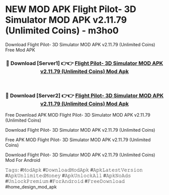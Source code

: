 # NEW MOD APK Flight Pilot- 3D Simulator MOD APK v2.11.79 (Unlimited Coins) - m3ho0
Download Flight Pilot- 3D Simulator MOD APK v2.11.79 (Unlimited Coins) Free Mod APK

<div align="center">
<h3>🔴 Download [Server1] 👉👉 <a href="https://apk-comot.site?title=Flight_Pilot-_3D_Simulator_MOD_APK_v2.11.79_(Unlimited_Coins)">Flight Pilot- 3D Simulator MOD APK v2.11.79 (Unlimited Coins) Mod Apk</a></h3><br>

<h3>🔴 Download [Server2] 👉👉 <a href="https://apk-comot.site?title=Flight_Pilot-_3D_Simulator_MOD_APK_v2.11.79_(Unlimited_Coins)">Flight Pilot- 3D Simulator MOD APK v2.11.79 (Unlimited Coins) Mod Apk</a></h3>
</div>


Free Download APK MOD Flight Pilot- 3D Simulator MOD APK v2.11.79 (Unlimited Coins)

Download Flight Pilot- 3D Simulator MOD APK v2.11.79 (Unlimited Coins) 

Free APK MOD Flight Pilot- 3D Simulator MOD APK v2.11.79 (Unlimited Coins) 

Download Flight Pilot- 3D Simulator MOD APK v2.11.79 (Unlimited Coins) Mod For Android

𝚃𝚊𝚐𝚜: #𝙼𝚘𝚍𝙰𝚙𝚔 #𝙳𝚘𝚠𝚗𝚕𝚘𝚊𝚍𝙼𝚘𝚍𝙰𝚙𝚔 #𝙰𝚙𝚔𝙻𝚊𝚝𝚎𝚜𝚝𝚅𝚎𝚛𝚜𝚒𝚘𝚗 #𝙰𝚙𝚔𝚄𝚗𝚕𝚒𝚖𝚒𝚝𝚎𝚍𝙼𝚘𝚗𝚎𝚢 #𝙰𝚙𝚔𝚄𝚗𝚕𝚘𝚌𝚔𝙰𝚕𝚕 #𝙰𝚙𝚔𝙽𝚘𝙰𝚍𝚜 #𝚄𝚗𝚕𝚘𝚌𝚔𝙿𝚛𝚎𝚖𝚒𝚞𝚖 #𝙵𝚘𝚛𝙰𝚗𝚍𝚛𝚘𝚒𝚍 #𝙵𝚛𝚎𝚎𝙳𝚘𝚠𝚗𝚕𝚘𝚊𝚍 #home_design_mod_apk